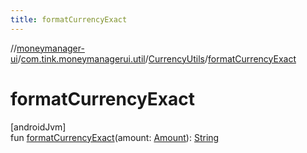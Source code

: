 ```yaml
---
title: formatCurrencyExact
---
```

//[moneymanager-ui](../../../index.html)/[com.tink.moneymanagerui.util](../index.html)/[CurrencyUtils](index.html)/[formatCurrencyExact](format-currency-exact.html)



# formatCurrencyExact



[androidJvm]\
fun [formatCurrencyExact](format-currency-exact.html)(amount: [Amount](../../com.tink.model.misc/-amount/index.html)): [String](https://kotlinlang.org/api/latest/jvm/stdlib/kotlin/-string/index.html)




